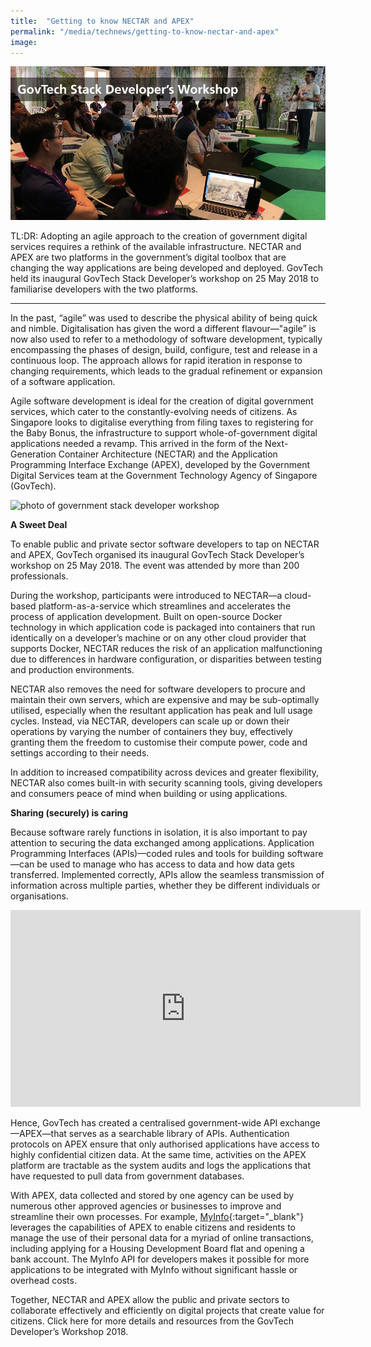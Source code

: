 ```yaml
---
title:  "Getting to know NECTAR and APEX"
permalink: "/media/technews/getting-to-know-nectar-and-apex"
image: 
---
```


![government stack developer workshop](/images/technews/getting-to-know-nectar-and-apex-part-1.jpg)

TL:DR: Adopting an agile approach to the creation of government digital services requires a rethink of the available infrastructure. NECTAR and APEX are two platforms in the government’s digital toolbox that are changing the way applications are being developed and deployed. GovTech held its inaugural GovTech Stack Developer’s workshop on 25 May 2018 to familiarise developers with the two platforms. 

---

In the past, “agile” was used to describe the physical ability of being quick and nimble. Digitalisation has given the word a different flavour—"agile” is now also used to refer to a methodology of software development, typically encompassing the phases of design, build, configure, test and release in a continuous loop. The approach allows for rapid iteration in response to changing requirements, which leads to the gradual refinement or expansion of a software application.

Agile software development is ideal for the creation of digital government services, which cater to the constantly-evolving needs of citizens. As Singapore looks to digitalise everything from filing taxes to registering for the Baby Bonus, the infrastructure to support whole-of-government digital applications needed a revamp. This arrived in the form of the Next-Generation Container Architecture (NECTAR) and the Application Programming Interface Exchange (APEX), developed by the Government Digital Services team at the Government Technology Agency of Singapore (GovTech).

![photo of government stack developer workshop](/images/technews/getting-to-know-nectar-and-apex-part-2.PNG)

**A Sweet Deal**
 
To enable public and private sector software developers to tap on NECTAR and APEX, GovTech organised its inaugural GovTech Stack Developer’s workshop on 25 May 2018. The event was attended by more than 200 professionals.
 
During the workshop, participants were introduced to NECTAR—a cloud-based platform-as-a-service which streamlines and accelerates the process of application development. Built on open-source Docker technology in which application code is packaged into containers that run identically on a developer’s machine or on any other cloud provider that supports Docker, NECTAR reduces the risk of an application malfunctioning due to differences in hardware configuration, or disparities between testing and production environments.

NECTAR also removes the need for software developers to procure and maintain their own servers, which are expensive and may be sub-optimally utilised, especially when the resultant application has peak and lull usage cycles. Instead, via NECTAR, developers can scale up or down their operations by varying the number of containers they buy, effectively granting them the freedom to customise their compute power, code and settings according to their needs.

In addition to increased compatibility across devices and greater flexibility, NECTAR also comes built-in with security scanning tools, giving developers and consumers peace of mind when building or using applications.


**Sharing (securely) is caring**

Because software rarely functions in isolation, it is also important to pay attention to securing the data exchanged among applications. Application Programming Interfaces (APIs)—coded rules and tools for building software—can be used to manage who has access to data and how data gets transferred. Implemented correctly, APIs allow the seamless transmission of information across multiple parties, whether they be different individuals or organisations.

<div class="bp-youtube">
      <iframe width="560" height="315" src="https://www.youtube.com/embed/A_moVt-r4OA" frameborder="0" allow="autoplay; encrypted-media" allowfullscreen></iframe>
</div>

Hence, GovTech has created a centralised government-wide API exchange—APEX—that serves as a searchable library of APIs. Authentication protocols on APEX ensure that only authorised applications have access to highly confidential citizen data. At the same time, activities on the APEX platform are tractable as the system audits and logs the applications that have requested to pull data from government databases.


With APEX, data collected and stored by one agency can be used by numerous other approved agencies or businesses to improve and streamline their own processes. For example, [MyInfo](https://www.singpass.gov.sg/myinfo/intro){:target="_blank"} leverages the capabilities of APEX to enable citizens and residents to manage the use of their personal data for a myriad of online transactions, including applying for a Housing Development Board flat and opening a bank account. The MyInfo API for developers makes it possible for more applications to be integrated with MyInfo without significant hassle or overhead costs.

Together, NECTAR and APEX allow the public and private sectors to collaborate effectively and efficiently on digital projects that create value for citizens. Click here for more details and resources from the GovTech Developer’s Workshop 2018.
